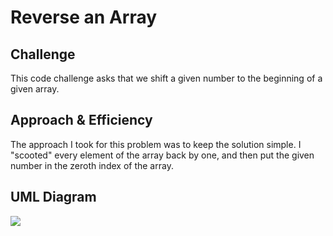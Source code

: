 # Reverse an Array
<!-- Short summary or background information -->

## Challenge
This code challenge asks that we shift a given number to the beginning of a given array. 

## Approach & Efficiency
The approach I took for this problem was to keep the solution simple. I "scooted" every element of the array back by one, and then put the given number in the zeroth index of the array. 

## UML Diagram
<img src="./assets/whiteboard02.png">